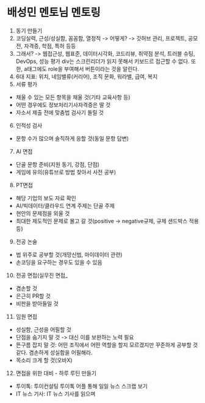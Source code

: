 # 배성민 멘토님 멘토링
1. 동기 만들기
2. 코딩실력, 근성/성실함, 꼼꼼함, 열정적 -> 어떻게? -> 깃허브 관리, 프로젝트, 공모전, 자격증, 학점, 특허 등등
3. 그래서? -> 웹접근성, 웹표준, 데이터시각화, 코드리뷰, 취약점 분석, 트러블 슈팅, DevOps, 성능 평가
div는 스크린리더가 읽지 못해서 키보드르 접근할 수 없다. 또한, a태그에도 role을 부여해서 버튼이라는 것을 알린다.
4. 6대 지표: 위치, 네임밸류(커리어), 조직 문화, 워라밸, 급여, 복지
5. 서류 평가
- 채울 수 있는 모든 항목을 채울 것(기타 교육사항 등)
- 어떤 경우에도 정보처리기사자격증은 딸 것
- 자소서 제출 전에 맞춤법 검사기 돌릴 것
6. 인적성 검사
- 문항 수가 많으며 솔직하게 응할 것(동일 문항 답변)
7. AI 면접
- 단골 문항 준비(지원 동기, 강점, 단점)
- 게임에 유의(유튜브로 방법 찾아서 사전 공부)
8. PT면접
- 해당 기업의 보도 자료 확인
- AI/빅데이터/클라우드 연계 주제는 단골 주제
- 현안의 문제점을 외울 것
- 최대한 제도적인 문제로 몰고 갈 것(positive -> negative규제, 규제 샌드박스 적용 등)
9. 전공 논술
- 법 위주로 공부할 것(개망신법, 마이데이터 관련)
- 손코딩을 요구하는 경우도 있을 수 있음
10. 전공 면접(실무진 면접_
- 겸손할 것
- 은근히 PR할 것
- 비판을 받아들일 것
11. 임원 면접
- 성실함, 근성을 어필할 것
- 단점을 숨기지 말 것 -> 대신 이를 보완하는 노력 필요
- 뜬구름 잡지 말 것: 어떤 조직에서 어떤 역할을 할지 모르겠지만 꾸준하게 공부할 것 같다. 겸손하게 성실함을 어필해라.
- 목소리 크게 할 것(오바X)
12. 면접을 위한 대비 - 하루 루틴 만들기
- 투이톡: 투이컨설팅 투이톡 어플 통해 일일 뉴스 스크랩 보기
- IT 뉴스 기사: IT 뉴스 기사를 읽으며 
